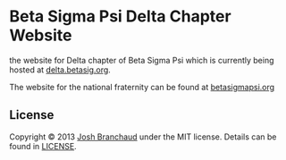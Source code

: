 # Beta Sigma Psi Delta Chapter Website

the website for Delta chapter of Beta Sigma Psi which is currently being
hosted at [delta.betasig.org](http://delta.betasig.org).

The website for the national fraternity can be found at
[betasigmapsi.org](http://betasigmapsi.org)

## License

Copyright &copy; 2013
[Josh Branchaud](http://joshbranchaud.com)
under the MIT license. Details can be found in
[LICENSE](https://github.com/BetaSigmaPsi/delta-website/blob/master/LICENSE).
